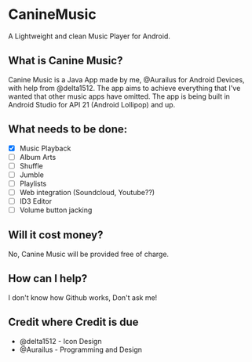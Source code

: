 # CanineMusic
A Lightweight and clean Music Player for Android.

## What is Canine Music?
Canine Music is a Java App made by me, @Aurailus for Android Devices, with help from @delta1512. The app aims to achieve everything that I've wanted that other music apps have omitted. The app is being built in Android Studio for API 21 (Android Lollipop) and up.

## What needs to be done:
- [x] Music Playback
- [ ] Album Arts
- [ ] Shuffle
- [ ] Jumble
- [ ] Playlists
- [ ] Web integration (Soundcloud, Youtube??)
- [ ] ID3 Editor
- [ ] Volume button jacking

## Will it cost money?
No, Canine Music will be provided free of charge.

## How can I help?
I don't know how Github works, Don't ask me!

## Credit where Credit is due
- @delta1512 - Icon Design
- @Aurailus - Programming and Design
